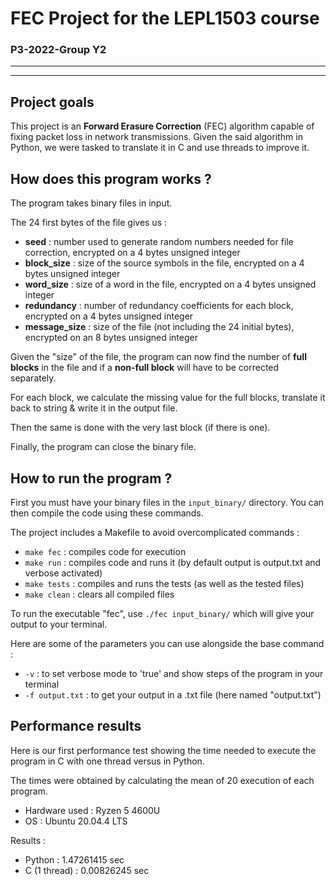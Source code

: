 # FEC Project for the LEPL1503 course

### P3-2022-Group Y2

---
---
## Project goals

This project is an **Forward Erasure Correction** (FEC) algorithm capable of fixing packet loss in network transmissions.
Given the said algorithm in Python, we were tasked to translate it in C and use threads to improve it.
## How does this program works ?

The program takes binary files in input.

The 24 first bytes of the file gives us :
- **seed** : number used to generate random numbers needed for file correction, encrypted on a 4 bytes unsigned integer
- **block_size** : size of the source symbols in the file, encrypted on a 4 bytes unsigned integer
- **word_size** : size of a word in the file, encrypted on a 4 bytes unsigned integer
- **redundancy** : number of redundancy coefficients for each block, encrypted on a 4 bytes unsigned integer
- **message_size** : size of the file (not including the 24 initial bytes), encrypted on an 8 bytes unsigned integer

Given the "size" of the file, the program can now find the number of **full blocks** in the file and if a **non-full block** will have to be corrected separately.

For each block, we calculate the missing value for the full blocks, translate it back to string & write it in the output file.

Then the same is done with the very last block (if there is one).

Finally, the program can close the binary file.
## How to run the program ?

First you must have your binary files in the `input_binary/` directory.
You can then compile the code using these commands.

The project includes a Makefile to avoid overcomplicated commands :
- `make fec` : compiles code for execution
- `make run` : compiles code and runs it (by default output is output.txt and verbose activated)
- `make tests` : compiles and runs the tests (as well as the tested files)
- `make clean` : clears all compiled files

To run the executable "fec", use `./fec input_binary/` which will give your output to your terminal.

Here are some of the parameters you can use alongside the base command :
- `-v` : to set verbose mode to 'true' and show steps of the program in your terminal
- `-f output.txt` : to get your output in a .txt file (here named "output.txt")

[//]: # (- `-n 4` : to specify the number of threads you want to run the program with &#40;here 4 threads&#41;                          Disons que c pas très utilse pour le moment)
## Performance results

Here is our first performance test showing the time needed to execute the program in C with one thread versus in Python.

The times were obtained by calculating the mean of 20 execution of each program.
- Hardware used : Ryzen 5 4600U
- OS : Ubuntu 20.04.4 LTS

Results :
- Python : 1.47261415 sec
- C (1 thread) : 0.00826245 sec